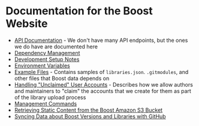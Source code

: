# Documentation for the Boost Website

- [API Documentation](./api.md) - We don't have many API endpoints, but the ones we do have are documented here
- [Dependency Management](./dependencies.md)
- [Development Setup Notes](./development_setup_notes.md)
- [Environment Variables](./env_vars.md)
- [Example Files](./examples/README.md) - Contains samples of `libraries.json`. `.gitmodules`, and other files that Boost data depends on
- [Handling "Unclaimed" User Accounts](./unclaimed_user_accounts.md) - Describes how we allow authors and maintainers to "claim" the accounts that we create for them as part of the library upload process
- [Management Commands](./commands.md)
- [Retrieving Static Content from the Boost Amazon S3 Bucket](./static_content.md)
- [Syncing Data about Boost Versions and Libraries with GitHub](./syncing_data_with_github.md)
